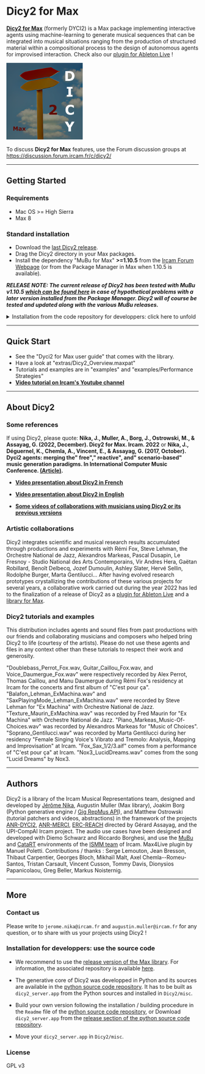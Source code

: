 # Dicy2 for Max

__[Dicy2 for Max](https://forum.ircam.fr/projects/detail/dicy2/)__ (formerly DYCI2) is a Max package implementing interactive agents using machine-learning to generate musical sequences that can be integrated into musical situations ranging from the production of structured material within a compositional process to the design of autonomous agents for improvised interaction. Check also our [plugin for Ableton Live](https://forum.ircam.fr/projects/detail/dicy2-for-live/) !

<img src="https://github.com/DYCI2/Dicy2/blob/master/icon.png" alt="Dicy2 for Max" width="200"/>

To discuss __Dicy2 for Max__ features, use the Forum discussion groups at https://discussion.forum.ircam.fr/c/dicy2/

------

## Getting Started

### Requirements
* Mac OS >= High Sierra
* Max 8

### Standard installation
* Download the [last Dicy2 release](https://forum.ircam.fr/projects/releases/dicy2/).
* Drag the Dicy2 directory in your Max packages.
* Install the dependency "MuBu for Max" __>=1.10.5__ from the [Ircam Forum Webpage](https://forum.ircam.fr/projects/releases/mubu/) (or from the Package Manager in Max when 1.10.5 is available).
    
 *__RELEASE NOTE: The current release of Dicy2 has been tested with MuBu v1.10.5 [which can be found here](https://forum.ircam.fr/projects/releases/mubu/) in case of hypothetical problems with a later version installed from the Package Manager. Dicy2 will of course be tested and updated along with the various MuBu releases.__*


<details><summary>Installation from the code repository for developpers: click here to unfold</summary>
We recommend to use the [release version of the Max library](https://forum.ircam.fr/projects/releases/dicy2/). The associated repository is available [here](https://github.com/DYCI2/Dicy2). In addition, the generative core of Dicy2, `dicy2_server.app` is already in `Dicy2/misc`, and ready to play in the [last Dicy2 release](https://forum.ircam.fr/projects/releases/dicy2/)! See "Installation for developpers" in the section "More" at the end of this document to build your own version from the [python source code repository](https://github.com/DYCI2/Dicy2-python).
</details>


------

## Quick Start
* See the "Dyci2 for Max user guide" that comes with the library.
* Have a look at "extras/Dicy2_Overview.maxpat"
* Tutorials and examples are in "examples" and "examples/Performance Strategies"
* __[Video tutorial on Ircam's Youtube channel](https://forum.ircam.fr/article/detail/dicy2-tutorials/)__

------

## About Dicy2

### Some references
If using Dicy2, please quote:
__Nika, J., Muller, A., Borg, J., Ostrowski, M., & Assayag, G. (2022, December). Dicy2 for Max. Ircam. 2022__ or __Nika, J., Déguernel, K., Chemla, A., Vincent, E., & Assayag, G. (2017, October). Dyci2 agents: merging the" free"," reactive", and" scenario-based" music generation paradigms. In International Computer Music Conference. [(Article)](https://hal.archives-ouvertes.fr/hal-01583089/document).__

* __[Video presentation about Dicy2 in French](https://youtu.be/Co_9xZTFPEs)__

* __[Video presentation about Dicy2 in English](https://youtu.be/RXKJbpJb8w4?t=1530)__

* __[Some videos of collaborations with musicians using Dicy2 or its previous versions](https://youtube.com/playlist?list=PL-C_JLZNFAGfGwtMPrRz9gOD3LnAMnHkO)__

### Artistic collaborations
Dicy2 integrates scientific and musical research results accumulated through productions and experiments with Rémi Fox, Steve Lehman, the Orchestre National de Jazz, Alexandros Markeas, Pascal Dusapin, Le Fresnoy - Studio National des Arts Contemporains, Vir Andres Hera, Gaëtan Robillard, Benoît Delbecq, Jozef Dumoulin, Ashley Slater, Hervé Sellin, Rodolphe Burger, Marta Gentilucci... After having evolved research prototypes crystallizing the contributions of these various projects for several years, a collaborative work carried out during the year 2022 has led to the finalization of a release of Dicy2 as a [plugin for Ableton Live](https://forum.ircam.fr/projects/detail/dicy2-for-live/) and a [library for Max](https://forum.ircam.fr/projects/detail/dicy2/).

### Dicy2 tutorials and examples
This distribution includes agents and sound files from past productions with our friends and collaborating musicians and composers who helped bring Dicy2 to life (courtesy of the artists). Please do not use these agents and files in any context other than these tutorials to respect their work and generosity.

"Doublebass_Perrot_Fox.wav, Guitar_Caillou_Fox.wav, and Voice_Daumergue_Fox.wav" were respectively recorded by Alex Perrot, Thomas Caillou, and Manu Daumergue during Rémi Fox's residency at Ircam for the concerts and first album of "C'est pour ça".
"Balafon_Lehman_ExMachina.wav" and "SaxPlayingMode_Lehman_ExMachina.wav" were recorded by Steve Lehman for "Ex Machina" with Orchestre National de Jazz.
"Texture_Maurin_ExMachina.wav" was recorded by Fred Maurin for "Ex Machina" with Orchestre National de Jazz.
"Piano_Markeas_Music-Of-Choices.wav" was recorded by Alexandros Markeas for "Music of Choices".
"Soprano_Gentilucci.wav" was recorded by Marta Gentilucci during her residency "Female Singing Voice's Vibrato and Tremolo: Analysis, Mapping and Improvisation" at Ircam.
"Fox_Sax_1/2/3.aif" comes from a performance of "C'est pour ça" at Ircam.
"Nox3_LucidDreams.wav" comes from the song "Lucid Dreams" by Nox3.

------

## Authors

Dicy2 is a library of the Ircam Musical Representations team, designed and developed by [Jérôme Nika](https://jeromenika.com/), Augustin Muller (Max library), Joakim Borg (Python generative engine / [Gig RepMus API](https://github.com/DYCI2/gig)), and Matthew Ostrowski (tutorial patchers and videos, abstractions) in the framework of the projects [ANR-DYCI2](http://repmus.ircam.fr/dyci2), [ANR-MERCI](http://repmus.ircam.fr/merci), [ERC-REACH](http://repmus.ircam.fr/reach) directed by Gérard Assayag, and the UPI-CompAI Ircam project.
The audio use cases have been designed and developed with Diemo Schwarz and Riccardo Borghesi, and use the [MuBu](https://forum.ircam.fr/projects/detail/mubu/) and [CataRT](https://ircam-ismm.github.io/max-msp/catart.html) environments of the [ISMM team](https://www.stms-lab.fr/team/interaction-son-musique-mouvement/) of Ircam. Max4Live plugin by Manuel Poletti.
Contributions / thanks : Serge Lemouton, Jean Bresson, Thibaut Carpentier, Georges Bloch, Mikhaïl Malt, Axel Chemla--Romeu-Santos, Tristan Carsault, Vincent Cusson, Tommy Davis, Dionysios Papanicolaou, Greg Beller, Markus Noisternig.


------

## More

### Contact us
Please write to `jerome.nika@ircam.fr` and `augustin.muller@ircam.fr` for any question, or to share with us your projects using Dicy2 !

### Installation for developpers: use the source code 

* We recommend to use the [release version of the Max library](https://forum.ircam.fr/projects/releases/dicy2/). For information, the associated repository is available [here](https://github.com/DYCI2/Dicy2).

* The generative core of Dicy2 was developped in Python and its sources are available in the [python source code repository](https://github.com/DYCI2/Dicy2-python). It has to be built as `dicy2_server.app` from the Python sources and installed in `Dicy2/misc`.

* Build your own version following the installation / building procedure in the `Readme` file of the [python source code repository](https://github.com/DYCI2/Dicy2-python), or Download `dicy2_server.app` from the [release section of the python source code repository](https://github.com/DYCI2/Dicy2-python/release).

* Move your `dicy2_server.app` in `Dicy2/misc`.


### License
GPL v3
